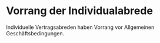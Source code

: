 # Vorrang der Individualabrede

Individuelle Vertragsabreden haben Vorrang vor Allgemeinen Geschäftsbedingungen. 

